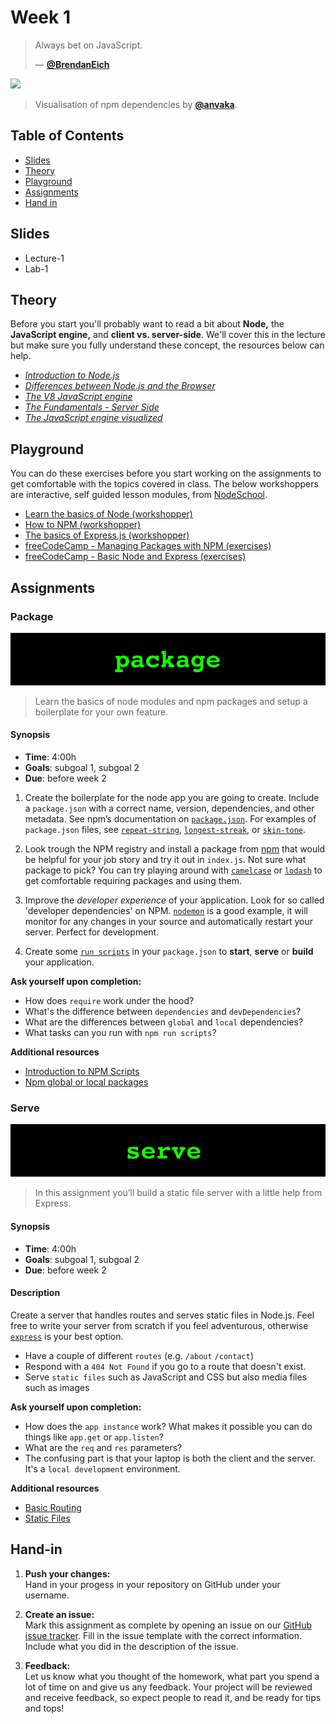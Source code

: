 # Week 1 

> Always bet on JavaScript.
>
> — [**@BrendanEich**][quote-author]

[![][inspiration-cover]][inspiration-link]

> Visualisation of npm dependencies by [**@anvaka**][inspiration-author].

## Table of Contents

*  [Slides](#slides)
*  [Theory](#theory)
*  [Playground](#playground)
*  [Assignments](#assignments)
*  [Hand in](#hand-in)

## Slides
* Lecture-1
* Lab-1

## Theory
Before you start you'll probably want to read a bit about **Node,** the **JavaScript engine,** and **client vs. server-side**. We'll cover this in the lecture but make sure you fully understand these concept, the resources below can help.

* [_Introduction to Node.js_][intro-node]
* [_Differences between Node.js and the Browser_][node-browser]
* [_The V8 JavaScript engine_][v8-engine]
* [_The Fundamentals - Server Side_][syntax]
* [_The JavaScript engine visualized_][visual]

## Playground
You can do these exercises before you start working on the assignments to get comfortable with the topics covered in class. The below workshoppers are interactive, self guided lesson modules, from [NodeSchool][nodeschool].

* [Learn the basics of Node (workshopper)](https://github.com/workshopper/learnyounode)
* [How to NPM (workshopper)](https://github.com/workshopper/how-to-npm)
* [The basics of Express.js (workshopper)](https://github.com/azat-co/expressworks)
* [freeCodeCamp - Managing Packages with NPM (exercises)](https://www.freecodecamp.org/learn)
* [freeCodeCamp - Basic Node and Express (exercises)](https://www.freecodecamp.org/learn)

## Assignments

### Package
![Package Banner](/assets/banners/package.jpg)
>Learn the basics of node modules and npm packages and setup a boilerplate for your own feature.


#### Synopsis

*  **Time**: 4:00h
*  **Goals**: subgoal 1, subgoal 2
*  **Due**: before week 2

1. Create the boilerplate for the node app you are going to create. Include a `package.json` with a correct name, version, dependencies, and other metadata. See npm’s documentation on [`package.json`](https://docs.npmjs.com/files/package.json).
For examples of `package.json` files, see
[`repeat-string`](https://github.com/jonschlinkert/repeat-string/blob/master/package.json),
[`longest-streak`](https://github.com/wooorm/longest-streak/blob/master/package.json),
or [`skin-tone`](https://github.com/sindresorhus/skin-tone/blob/master/package.json).

2. Look trough the NPM registry and install a package from [npm][npmjs] that would be helpful for your job story and try it out in `index.js`. Not sure what package to pick? You can try playing around with [`camelcase`][camelcase] or [`lodash`][lodash] to get comfortable requiring packages and using them.

3. Improve the _developer experience_ of your application. Look for so called 'developer dependencies' on NPM. [`nodemon`](https://nodemon.io/) is a good example, it will monitor for any changes in your source and automatically restart your server. Perfect for development.

4. Create some [`run scripts`](https://docs.npmjs.com/misc/scripts) in your `package.json` to **start**, **serve** or **build** your application.

**Ask yourself upon completion:**
* How does  `require` work under the hood?
* What's the difference between `dependencies` and `devDependencies`?
* What are the differences between `global` and `local` dependencies?
* What tasks can you run with `npm run scripts`?

**Additional resources**
* [Introduction to NPM Scripts][intro-npm]
* [Npm global or local packages][global]

### Serve

![Hello World Server banner](/assets/banners/serve.jpg)
> In this assignment you’ll build a static file server with a little help from Express.

#### Synopsis

*  **Time**: 4:00h
*  **Goals**: subgoal 1, subgoal 2
*  **Due**: before week 2

#### Description
Create a server that handles routes and serves static files in Node.js. Feel free to write your server from scratch if you feel adventurous, otherwise [`express`](https://expressjs.com/) is your best option.

*   Have a couple of different `routes` (e.g. `/about` `/contact`)
*   Respond with a `404 Not Found` if you go to a route that doesn't exist.
*   Serve `static files` such as JavaScript and CSS but also media files such as images

**Ask yourself upon completion:**
* How does the `app instance` work? What makes it possible you can do things like `app.get` or `app.listen`?
* What are the `req` and `res` parameters?
* The confusing part is that your laptop is both the client and the server. It's a `local development` environment.

**Additional resources**
* [Basic Routing](https://expressjs.com/en/starter/basic-routing.html)
* [Static Files](https://expressjs.com/en/starter/static-files.html)

## Hand-in

1. **Push your changes:**  
Hand in your progess in your repository on GitHub under your username.

1. **Create an issue:**  
Mark this assignment as complete by opening an issue on our [GitHub issue tracker][issues]. Fill in the issue template with the correct information. Include what you did in the description of the issue.

1. **Feedback:**  
Let us know what you thought of the homework, what part you spend a lot of time on and give us any feedback. Your project will be reviewed and receive feedback, so expect people to read it, and be ready for tips and tops!

[quote-author]: https://twitter.com/BrendanEich
[inspiration-cover]: assets/images/npmgraph.png
[inspiration-link]: http://npm.anvaka.com/#/view/2d/express
[inspiration-author]: https://github.com/anvaka

[intro-node]: https://nodejs.dev/introduction-to-nodejs
[node-browser]: https://nodejs.dev/differences-between-nodejs-and-the-browser
[v8-engine]: https://nodejs.dev/the-v8-javascript-engine
[npm]: https://nodejs.dev/an-introduction-to-the-npm-package-manager

[npmjs]: https://www.npmjs.com/
[camelcase]: https://www.npmjs.com/package/camelcase
[lodash]: https://www.npmjs.com/package/lodash
[nodeschool]: https://nodeschool.io/
[intro-npm]: https://www.freecodecamp.org/news/introduction-to-npm-scripts-1dbb2ae01633/
[global]: https://nodejs.dev/npm-global-or-local-packages
[issues]: https://github.com/cmda-bt/be-course-18-19/issues/new/choose
[visual]: https://dev.to/lydiahallie/javascript-visualized-the-javascript-engine-4cdf
[syntax]: https://syntax.fm/show/188/the-fundamentals-server-side
